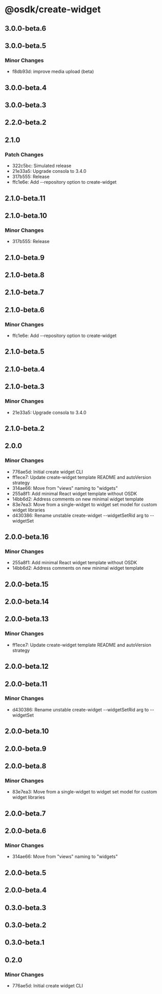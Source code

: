 # @osdk/create-widget

## 3.0.0-beta.6

## 3.0.0-beta.5

### Minor Changes

- f8db93d: improve media upload (beta)

## 3.0.0-beta.4

## 3.0.0-beta.3

## 2.2.0-beta.2

## 2.1.0

### Patch Changes

- 322c5bc: Simulated release
- 21e33a5: Upgrade consola to 3.4.0
- 317b555: Release
- ffc1e6e: Add --repository option to create-widget

## 2.1.0-beta.11

## 2.1.0-beta.10

### Minor Changes

- 317b555: Release

## 2.1.0-beta.9

## 2.1.0-beta.8

## 2.1.0-beta.7

## 2.1.0-beta.6

### Minor Changes

- ffc1e6e: Add --repository option to create-widget

## 2.1.0-beta.5

## 2.1.0-beta.4

## 2.1.0-beta.3

### Minor Changes

- 21e33a5: Upgrade consola to 3.4.0

## 2.1.0-beta.2

## 2.0.0

### Minor Changes

- 776ae5d: Initial create widget CLI
- ff1ece7: Update create-widget template README and autoVersion strategy
- 314ae66: Move from "views" naming to "widgets"
- 255a8f1: Add minimal React widget template without OSDK
- 14bb6d2: Address comments on new minimal widget template
- 83e7ea3: Move from a single-widget to widget set model for custom widget libraries
- d430386: Rename unstable create-widget --widgetSetRid arg to --widgetSet

## 2.0.0-beta.16

### Minor Changes

- 255a8f1: Add minimal React widget template without OSDK
- 14bb6d2: Address comments on new minimal widget template

## 2.0.0-beta.15

## 2.0.0-beta.14

## 2.0.0-beta.13

### Minor Changes

- ff1ece7: Update create-widget template README and autoVersion strategy

## 2.0.0-beta.12

## 2.0.0-beta.11

### Minor Changes

- d430386: Rename unstable create-widget --widgetSetRid arg to --widgetSet

## 2.0.0-beta.10

## 2.0.0-beta.9

## 2.0.0-beta.8

### Minor Changes

- 83e7ea3: Move from a single-widget to widget set model for custom widget libraries

## 2.0.0-beta.7

## 2.0.0-beta.6

### Minor Changes

- 314ae66: Move from "views" naming to "widgets"

## 2.0.0-beta.5

## 2.0.0-beta.4

## 0.3.0-beta.3

## 0.3.0-beta.2

## 0.3.0-beta.1

## 0.2.0

### Minor Changes

- 776ae5d: Initial create widget CLI
